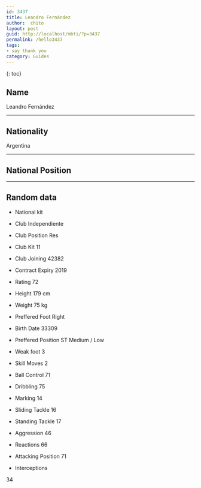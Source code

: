 ```yaml
---
id: 3437
title: Leandro Fernández
author:  chito 
layout: post
guid: http://localhost/mbti/?p=3437
permalink: /hello3437
tags:
- say thank you
category: Guides
---
```



{: toc}


## Name  
Leandro Fernández 

* * *

## Nationality  
Argentina 

* * *

## National Position 

* * *

## Random data 

  * National kit 
  * Club 
Independiente 

  * Club Position 
Res 

  * Club Kit 
11 

  * Club Joining 
42382 

  * Contract Expiry 
2019 

  * Rating 
72 

  * Height 
179 cm 

  * Weight 
75 kg 

  * Preffered Foot 
Right 

  * Birth Date 
33309 

  * Preffered Position 
ST Medium / Low 

  * Weak foot 
3 

  * Skill Moves 
2 

  * Ball Control 
71 

  * Dribbling 
75 

  * Marking 
14 

  * Sliding Tackle 
16 

  * Standing Tackle 
17 

  * Aggression 
46 

  * Reactions 
66 

  * Attacking Position 
71 

  * Interceptions 

34</ul>